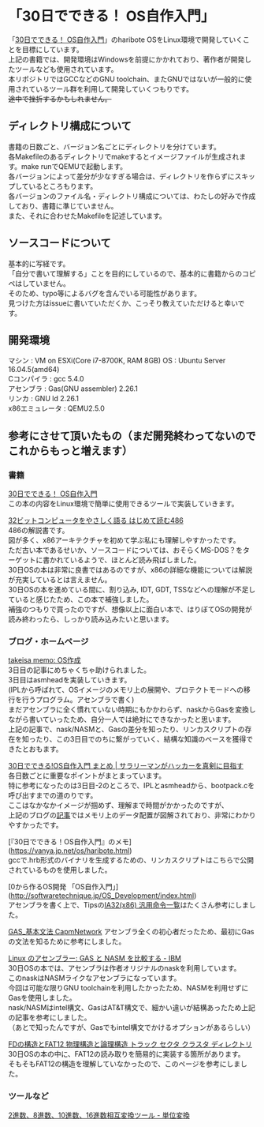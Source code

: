 # 「30日でできる！ OS自作入門」

「[30日でできる！ OS自作入門](https://www.amazon.co.jp/dp/B00IR1HYI0)」のharibote OSをLinux環境で開発していくことを目標にしています。  
上記の書籍では、開発環境はWindowsを前提にかかれており、著作者が開発したツールなども使用されています。  
本リポジトリではGCCなどのGNU toolchain、またGNUではないが一般的に使用されているツール群を利用して開発していくつもりです。  
~~途中で挫折するかもしれません。~~

## ディレクトリ構成について
書籍の日数ごと、バージョン名ごとにディレクトリを分けています。  
各Makefileのあるディレクトリでmakeするとイメージファイルが生成されます。make runでQEMUで起動します。  
各バージョンによって差分が少なすぎる場合は、ディレクトリを作らずにスキップしているところもります。  
各バージョンのファイル名・ディレクトリ構成については、わたしの好みで作成しており、書籍に準じていません。  
また、それに合わせたMakefileを記述しています。

## ソースコードについて
基本的に写経です。  
「自分で書いて理解する」ことを目的にしているので、基本的に書籍からのコピペはしていません。  
そのため、typo等によるバグを含んでいる可能性があります。  
見つけた方はissueに書いていただくか、こっそり教えていただけると幸いです。  

## 開発環境
マシン : VM on ESXi(Core i7-8700K, RAM 8GB) 
OS : Ubuntu Server 16.04.5(amd64)  
Cコンパイラ : gcc 5.4.0  
アセンブラ : Gas(GNU assembler) 2.26.1  
リンカ : GNU ld 2.26.1  
x86エミュレータ : QEMU2.5.0  

## 参考にさせて頂いたもの（まだ開発終わってないのでこれからもっと増えます）
### 書籍

[30日でできる！ OS自作入門](https://www.amazon.co.jp/dp/B00IR1HYI0)  
この本の内容をLinux環境で簡単に使用できるツールで実装していきます。  
  
[32ビットコンピュータをやさしく語る はじめて読む486](https://www.amazon.co.jp/dp/B00OCF5YUA/ref=dp-kindle-redirect?_encoding=UTF8&btkr=1)  
486の解説書です。  
図が多く、x86アーキテクチャを初めて学ぶ私にも理解しやすかったです。  
ただ古い本であるせいか、ソースコードについては、おそらくMS-DOS？をターゲットに書かれているようで、ほとんど読み飛ばしました。  
30日OSの本は非常に良書ではあるのですが、x86の詳細な機能については解説が充実しているとは言えません。  
30日OSの本を進めている間に、割り込み, IDT, GDT, TSSなどへの理解が不足していると感じたため、この本で補強しました。  
補強のつもりで買ったのですが、想像以上に面白い本で、はりぼてOSの開発が読み終わったら、しっかり読み込みたいと思います。  


### ブログ・ホームページ  
[takeisa memo: OS作成](http://takeisamemo.blogspot.com/search/label/OS%E4%BD%9C%E6%88%90)  
3日目の記事にめちゃくちゃ助けられました。  
3日目はasmheadを実装していきます。  
(IPLから呼ばれて、OSイメージのメモリ上の展開や、プロテクトモードへの移行を行うプログラム。アセンブラで書く)  
まだアセンブラに全く慣れていない時期にもかかわらず、naskからGasを変換しながら書いていったため、自分一人では絶対にできなかったと思います。  
上記の記事で、nask/NASMと、Gasの差分を知ったり、リンカスクリプトの存在を知ったり、この3日目でのちに繋がっていく、結構な知識のベースを獲得できたとおもます。  

[30日でできる!OS自作入門 まとめ | サラリーマンがハッカーを真剣に目指す](http://bttb.s1.valueserver.jp/wordpress/blog/2018/04/17/makeos/)  
各日数ごとに重要なポイントがまとまっています。  
特に参考になったのは3日目-2のところで、IPLとasmheadから、bootpack.cを呼び出すまでの道のりです。  
ここはなかなかイメージが掴めず、理解まで時間がかかったのですが、  
上記のブログの[記事](http://bttb.s1.valueserver.jp/wordpress/blog/2017/12/06/makeos-3-2/)ではメモリ上のデータ配置が図解されており、非常にわかりやすかったです。  

[『30日でできる！OS自作入門』のメモ] (https://vanya.jp.net/os/haribote.html)  
gccで.hrb形式のバイナリを生成するための、リンカスクリプトはこちらで公開されているものを使用しました。  

[0から作るOS開発 「OS自作入門」] (http://softwaretechnique.jp/OS_Development/index.html)  
アセンブラを書く上で、Tipsの[IA32(x86) 汎用命令一覧](http://softwaretechnique.jp/OS_Development/Tips/IA32_instructions.html)はたくさん参考にしました。  

[GAS_基本文法 CapmNetwork](http://capm-network.com/?tag=GAS_%E5%9F%BA%E6%9C%AC%E6%96%87%E6%B3%95)
アセンブラ全くの初心者だったため、最初にGasの文法を知るために参考にしました。  

[Linux のアセンブラー: GAS と NASM を比較する - IBM](https://www.ibm.com/developerworks/jp/linux/library/l-gas-nasm.html)  
30日OSの本では、アセンブラは作者オリジナルのnaskを利用しています。  
このnaskはNASMライクなアセンブラになっています。  
今回は可能な限りGNU toolchainを利用したかったため、NASMを利用せずにGasを使用しました。  
nask/NASMはintel構文、GasはAT&T構文で、細かい違いが結構あったため上記の記事を参考にしました。  
（あとで知ったんですが、Gasでもintel構文でかけるオプションがあるらしい）  

[FDの構造とFAT12 物理構造と論理構造 トラック セクタ クラスタ ディレクトリ](http://park12.wakwak.com/~eslab/pcmemo/fdfat/fdfat4.html)  
30日OSの本の中に、FAT12の読み取りを簡易的に実装する箇所があります。  
そもそもFAT12の構造を理解していなかったので、このページを参考にしました。  


### ツールなど
[2進数、8進数、10進数、16進数相互変換ツール - 単位変換](https://hogehoge.tk/tool/number.html)  

